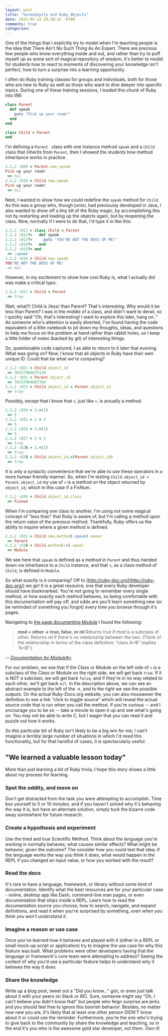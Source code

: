 ```yaml
---
layout: post
title: "Serendipity and Ruby Objects"
date: 2015-05-14 10:38:12 -0700
comments: true
categories: 
---
```

One of the things that I explicitly try to model when I'm teaching people is the idea that There Ain't No Such Thing As An Expert. <!-- more -->There are precious few people who know everything inside and out, and rather than try to puff myself up as some sort of magical repository of wisdom, it's better to model for students how to react to moments of discovering your knowledge isn't perfect, how to turn a surprise into a learning opportunity.

I often do Ruby training classes for groups and individuals, both for those who are new to Ruby as well as those who want to dive deeper into specific topics. During one of these training sessions, I loaded this chunk of Ruby into IRB:

```ruby
class Parent
  def speak
    puts "Pick up your room!"
  end
end

class Child < Parent
end
```

I'm defining a `Parent ` class with one instance method `speak` and a `Child` class that inherits from `Parent`, then I showed the students how method inheritance works in practice.

```ruby
2.2.2 :009 > Parent.new.speak
Pick up your room!
 => nil
2.2.2 :010 > Child.new.speak
Pick up your room!
 => nil
```

Next, I wanted to show how we could redefine the `speak` method for `Child`. As this was a group who, though junior, had previously developed in Java, I also wanted to show off a tiny bit of the Ruby magic, by accomplishing this not by restarting and loading up the objects again, but by reopening the class. Now, normally if I were to do that, I'd type it in like this:

```ruby
2.2.2 :011 > class Child < Parent
2.2.2 :012?>   def speak
2.2.2 :013?>     puts "YOU'RE NOT THE BOSS OF ME!"
2.2.2 :014?>   end
2.2.2 :015?> end
 => :speak
2.2.2 :016 > Child.new.speak
YOU'RE NOT THE BOSS OF ME!
 => nil
```

However, in my excitement to show how cool Ruby is, what I actually did was make a critical typo:

```ruby
2.2.2 :017 > Child < Parent
 => true
```

Wait, what?! Child is /less/ than Parent? That's interesting. Why would it be less than Parent? I was in the middle of a class, and didn't want to derail, so I quickly said "Oh, that's interesting! I want to explore this later, hang on.." As someone who's attention is easily diverted, I've found having the code equivalent of a little notebook to jot down my thoughts, ideas, and questions to help me focus on the problem at hand rather than rabbit holes, so I keep a little folder of notes (backed by git) of interesting things.

So, questionable code captured, I as able to return to it later that evening. What was going on? Now, I know that all objects in Ruby have their own unique ID. Could that be what we're comparing?

```ruby
2.2.2 :021 > Child.object_id
 => 70157984875120
2.2.2 :022 > Parent.object_id
 => 70157984897760
2.2.2 :023 > Child.object_id < Parent.object_id
 => true
```

Possibly, except that I know that `<`, just like `+`, is actually a method.

```ruby
2.2.2 :024 > 2.+(3)
 => 5
2.2.2 :025 > 2 + 3
 => 5
2.2.2 :026 > 2.+(3)
 => 5
2.2.2 :027 > 2 < 3
 => true
2.2.2 :028 > 2.<(3)
 => true
2.2.2 :029 > Child.object_id.<(Parent.object_id)
 => true
```

It is only a syntactic convenience that we're able to use these operators in a more human friendly manner. So, when I'm testing `Child.object_id < Parent.object_id` my use of `<` is a method on the object returned by `object_id`, which in this case if a FixNum.

```ruby
2.2.2 :030 > Child.object_id.class
 => Fixnum
```

When I'm comparing one class to another, I'm using not some magical concept of "less than" that Ruby is aware of, but I'm calling a method upon the return value of the previous method. Thankfully, Ruby offers us the ability to inquire where a given method is defined.

```ruby
2.2.2 :031 > Child.new.method(:speak).owner
 => Parent
2.2.2 :019 > Child.method(:<).owner
 => Module
```

We see here that `speak` is defined as a method in `Parent` and thus handed down via inheritance to a `Child` instance, and that `<`, as a class method of `Child`, is defined in `Module`.

So what exactly is it comparing? Off to [http://ruby-doc.org](http://ruby-doc.org/) we go! It is a great resource, one that every Ruby developer should have bookmarked. You're not going to remember every single method, or how exactly each method behaves, so being comfortable with this documentation will pay off, and odds are you'll learn something new (or be reminded of something you forgot) every time you browse through it's pages.

Navigating to [the page documenting Module](http://ruby-doc.org/core-2.2.2/Module.html) I found the following:


>**mod < other → true, false, or nil**
Returns true if mod is a subclass of other. Returns nil if there's no relationship between the two. (Think of the relationship in terms of the class definition: “class A<B” implies “A<B”.)

*-- [Documentation for Module#<](http://ruby-doc.org/core-2.2.2/Module.html#method-i-3C)*

For our problem, we see that if the Class or Module on the left side of `<` is a subclass of the Class or Module on the right side, we will get back `true`. If it is NOT a subclass, we will get back `false`, and if they're in no way related to each other, we'll get back `nil`. In the description above, we can see an abstract example to the left of the *→*, and to the right we see the possible outputs. On the actual Ruby-Docs.org website, you can also mouseover the definition to see a link "click to toggle source" which will reveal the actual source code that is run when you call the method. If you're curious -- and I encourage you to be so -- take a minute to open it up and see what's going on. You may not be able to write C, but I wager that you can read it and puzzle out how it works.

So this particular bit of Ruby isn't likely to be a big win for me; I can't imagine a terribly large number of situations in which I'd need this functionality, but for that handful of cases, it is spectacularly useful. 

## "We learned a valuable lesson today"

More than just learning a bit of Ruby trivia, I hope this story shows a little about my process for learning.

### Spot the oddity, and move on
Don't get distracted from the task you were attempting to accomplish. Time box yourself to 5 or 10 minutes, and if you haven't solved why it's behaving the way it is, but have an alternate solution, simply tuck the bizarre code away somewhere for future research.

### Create a hypothesis and experiment
Use the tried and true Scientific Method. Think about the language you're working in normally behaves; what causes similar effects? What might be behavior, given the outcome? The consider how you could test that idea; if the language works the way you think it does, what would happen in the REPL if you changed an input value, or how you worked with the result?

### Read the docs
It's rare to have a language, framework, or library without some kind of documentation. Identify what the best resources are for your particular case - online, desktop app like Dash, command-line man pages, or even documentation that ships inside a REPL. Learn how to read the documentation source you choose, how to search, navigate, and expand definitions, and read it when you're surprised by something, *even when you think you won't understand it.*

### Imagine a reason or use case
Once you've learned how it behaves and played with it (either in a REPL or small mock-up script or application) try to imagine the use case for why this feature was built. What problems were other developers having that the language or framework's core team were attempting to address? Seeing the context of why you'd use a particular feature helps to understand why it behaves the way it does.

### Share the knowledge
Write up a blog post, tweet out a "Did you know..." gist, or even just talk about it with your peers on Slack or IRC. Sure, someone might say "Oh, I can't believe you didn't know that" but people who feign surprise are jerks and you should feel free to ignore this boorish behavior. Besides, no matter how new you are, it's likely that at least one other person DIDN'T know about it or could use the reminder. Furthermore, you're the one who's trying to give back to the community by share the knowledge and teaching, so in the end it's you who is the awesome gold star developer, not them. Own it!



















